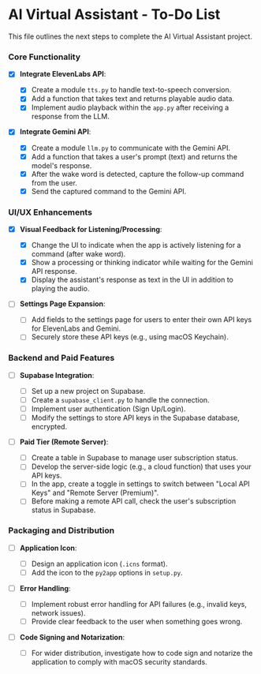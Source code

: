 # AI Virtual Assistant - To-Do List

This file outlines the next steps to complete the AI Virtual Assistant project.

### Core Functionality

- [x] **Integrate ElevenLabs API**:

  - [x] Create a module `tts.py` to handle text-to-speech conversion.
  - [x] Add a function that takes text and returns playable audio data.
  - [x] Implement audio playback within the `app.py` after receiving a response from the LLM.

- [x] **Integrate Gemini API**:
  - [x] Create a module `llm.py` to communicate with the Gemini API.
  - [x] Add a function that takes a user's prompt (text) and returns the model's response.
  - [x] After the wake word is detected, capture the follow-up command from the user.
  - [x] Send the captured command to the Gemini API.

### UI/UX Enhancements

- [x] **Visual Feedback for Listening/Processing**:

  - [x] Change the UI to indicate when the app is actively listening for a command (after wake word).
  - [x] Show a processing or thinking indicator while waiting for the Gemini API response.
  - [x] Display the assistant's response as text in the UI in addition to playing the audio.

- [ ] **Settings Page Expansion**:
  - [ ] Add fields to the settings page for users to enter their own API keys for ElevenLabs and Gemini.
  - [ ] Securely store these API keys (e.g., using macOS Keychain).

### Backend and Paid Features

- [ ] **Supabase Integration**:

  - [ ] Set up a new project on Supabase.
  - [ ] Create a `supabase_client.py` to handle the connection.
  - [ ] Implement user authentication (Sign Up/Login).
  - [ ] Modify the settings to store API keys in the Supabase database, encrypted.

- [ ] **Paid Tier (Remote Server)**:
  - [ ] Create a table in Supabase to manage user subscription status.
  - [ ] Develop the server-side logic (e.g., a cloud function) that uses your API keys.
  - [ ] In the app, create a toggle in settings to switch between "Local API Keys" and "Remote Server (Premium)".
  - [ ] Before making a remote API call, check the user's subscription status in Supabase.

### Packaging and Distribution

- [ ] **Application Icon**:

  - [ ] Design an application icon (`.icns` format).
  - [ ] Add the icon to the `py2app` options in `setup.py`.

- [ ] **Error Handling**:

  - [ ] Implement robust error handling for API failures (e.g., invalid keys, network issues).
  - [ ] Provide clear feedback to the user when something goes wrong.

- [ ] **Code Signing and Notarization**:
  - [ ] For wider distribution, investigate how to code sign and notarize the application to comply with macOS security standards.
